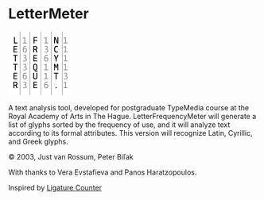 # LetterMeter

![](LFM_128.png)

A text analysis tool, developed for postgraduate TypeMedia course at the Royal Academy of Arts in The Hague. LetterFrequencyMeter will generate a list of glyphs sorted by the frequency of use, and it will analyze text according to its formal attributes. This version will recognize Latin, Cyrillic, and Greek glyphs.

© 2003, Just van Rossum, Peter Biľak

With thanks to Vera Evstafieva and Panos Haratzopoulos.

Inspired by [Ligature Counter](http://www.volcanokit.com/volcanokit2/ligCounter)
